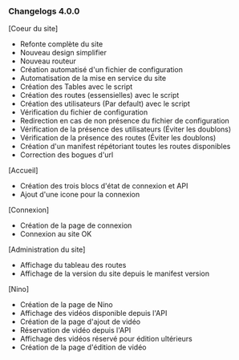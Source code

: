 ### Changelogs 4.0.0

[Coeur du site]
- Refonte complète du site
- Nouveau design simplifier
- Nouveau routeur
- Création automatisé d'un fichier de configuration
- Automatisation de la mise en service du site
- Création des Tables avec le script
- Création des routes (essensielles) avec le script
- Création des utilisateurs (Par default) avec le script
- Vérification du fichier de configuration
- Redirection en cas de non présence du fichier de configuration
- Vérification de la présence des utilisateurs (Éviter les doublons)
- Vérification de la présence des routes (Éviter les doublons)
- Création d'un manifest répétoriant toutes les routes disponibles
- Correction des bogues d'url

[Accueil]
- Création des trois blocs d'état de connexion et API
- Ajout d'une icone pour la connexion


[Connexion]
- Création de la page de connexion
- Connexion au site OK

[Administration du site]
- Affichage du tableau des routes
- Affichage de la version du site depuis le manifest version

[Nino]
- Création de la page de Nino
- Affichage des vidéos disponible depuis l'API
- Création de la page d'ajout de vidéo
- Réservation de vidéo depuis l'API
- Affichage des vidéos réservé pour édition ultérieurs
- Création de la page d'édition de vidéo











